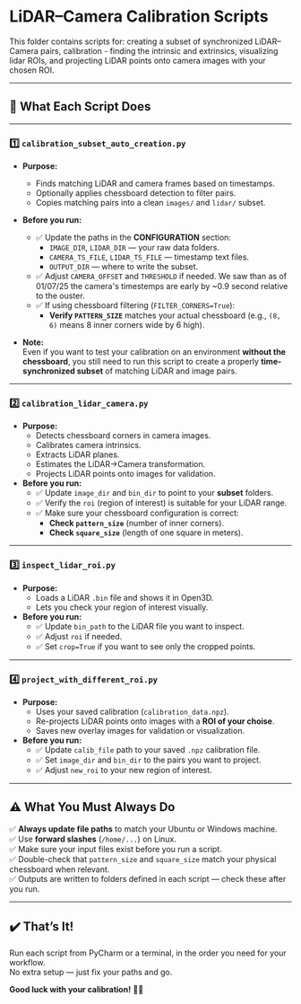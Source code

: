 # LiDAR–Camera Calibration Scripts

This folder contains scripts for: creating a subset of synchronized LiDAR–Camera pairs, calibration - finding the intrinsic and extrinsics, visualizing lidar ROIs, and projecting LiDAR points onto camera images with your chosen ROI.

---

## 📄 What Each Script Does

---

### 1️⃣ `calibration_subset_auto_creation.py`
- **Purpose:** 
  - Finds matching LiDAR and camera frames based on timestamps.
  - Optionally applies chessboard detection to filter pairs.
  - Copies matching pairs into a clean `images/` and `lidar/` subset.
- **Before you run:**
  - ✅ Update the paths in the **CONFIGURATION** section:
    - `IMAGE_DIR`, `LIDAR_DIR` — your raw data folders.
    - `CAMERA_TS_FILE`, `LIDAR_TS_FILE` — timestamp text files.
    - `OUTPUT_DIR` — where to write the subset.
  - ✅ Adjust `CAMERA_OFFSET` and `THRESHOLD` if needed. We saw than as of 01/07/25 the camera's timestemps are early by ~0.9 second relative to the ouster.
  - ✅ If using chessboard filtering (`FILTER_CORNERS=True`):
    - **Verify `PATTERN_SIZE`** matches your actual chessboard (e.g., `(8, 6)` means 8 inner corners wide by 6 high).

- **Note:**  
  Even if you want to test your calibration on an environment **without the chessboard**, you still need to run this script to create a properly **time-synchronized subset** of matching LiDAR and image pairs.

---

### 2️⃣ `calibration_lidar_camera.py`
- **Purpose:**
  - Detects chessboard corners in camera images.
  - Calibrates camera intrinsics.
  - Extracts LiDAR planes.
  - Estimates the LiDAR→Camera transformation.
  - Projects LiDAR points onto images for validation.
- **Before you run:**
  - ✅ Update `image_dir` and `bin_dir` to point to your **subset** folders.
  - ✅ Verify the `roi` (region of interest) is suitable for your LiDAR range.
  - ✅ Make sure your chessboard configuration is correct:
    - **Check `pattern_size`** (number of inner corners).
    - **Check `square_size`** (length of one square in meters).

---

### 3️⃣ `inspect_lidar_roi.py`
- **Purpose:**
  - Loads a LiDAR `.bin` file and shows it in Open3D.
  - Lets you check your region of interest visually.
- **Before you run:**
  - ✅ Update `bin_path` to the LiDAR file you want to inspect.
  - ✅ Adjust `roi` if needed.
  - ✅ Set `crop=True` if you want to see only the cropped points.

---

### 4️⃣ `project_with_different_roi.py`
- **Purpose:**
  - Uses your saved calibration (`calibration_data.npz`).
  - Re-projects LiDAR points onto images with a **ROI of your choise**.
  - Saves new overlay images for validation or visualization.
- **Before you run:**
  - ✅ Update `calib_file` path to your saved `.npz` calibration file.
  - ✅ Set `image_dir` and `bin_dir` to the pairs you want to project.
  - ✅ Adjust `new_roi` to your new region of interest.

---

## ⚠️ What You Must Always Do

✅ **Always update file paths** to match your Ubuntu or Windows machine.  
✅ Use **forward slashes** (`/home/...`) on Linux.  
✅ Make sure your input files exist before you run a script.  
✅ Double-check that `pattern_size` and `square_size` match your physical chessboard when relevant.  
✅ Outputs are written to folders defined in each script — check these after you run.

---

## ✔️ That’s It!

Run each script from PyCharm or a terminal, in the order you need for your workflow.  
No extra setup — just fix your paths and go.

**Good luck with your calibration!** 🚗✨
